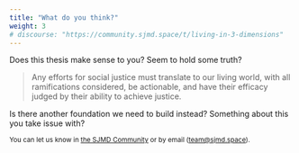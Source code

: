 ```yaml
---
title: "What do you think?"
weight: 3
# discourse: "https://community.sjmd.space/t/living-in-3-dimensions"
---
```


Does this thesis make sense to you? Seem to hold some truth?

>Any efforts for social justice must translate to our living world, with all ramifications considered, be actionable, and have their efficacy judged by their ability to achieve justice.

Is there another foundation we need to build instead? Something about this you take issue with?

<small>You can let us know in [the SJMD Community](https://community.sjmd.space/t/living-in-3-dimensions) or by email (team@sjmd.space).</small>
